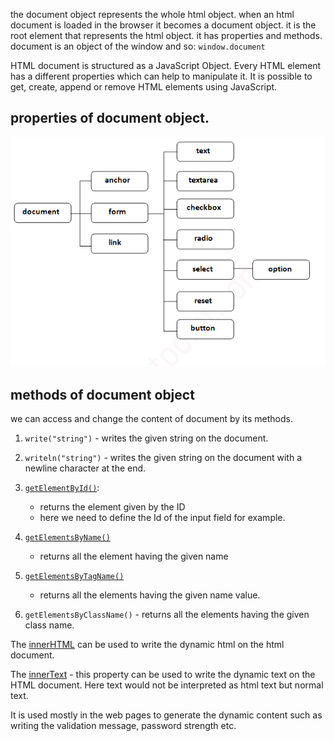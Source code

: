 the document object represents the whole html object.
when an html document is loaded in the browser it becomes a document object.
it is the root element that represents the html object.
it has properties and methods.
document is an object of the window and so: `window.document`

HTML document is structured as a JavaScript Object. Every HTML element has a different properties which can help to manipulate it. It is possible to get, create, append or remove HTML elements using JavaScript.

## properties of document object.
![document properties](/JAVASCRIPT/javascript_DOM/images/dom.jpg "document properties")

## methods of document object
we can access and change the content of document by its methods.
1. `write("string")` - writes the given string on the document.
2. `writeln("string")` - writes the given string on the document with a newline character at the end.
3. [`getElementById()`](./src/get_element_by_id.js):
    - returns the element given by the ID
    - here we need to define the Id of the input field for example.
4. [`getElementsByName()` ](./src/get_element_by_name.js)
    - returns all the element having the given name
5. [`getElementsByTagName()` ](./src/get_element_by_tag.js)
    - returns all the elements having the given name value.

6. `getElementsByClassName()` - returns all the elements having the given class name.

The [innerHTML](./src/innerHTML.js)  can be used to write the dynamic html on the html document.

The [innerText](./src/innerText.js) - this property can be used to write the dynamic text on the HTML document. Here text would not be interpreted  as html text but normal text.

It is used mostly in the web pages to generate the dynamic content such as writing the validation message, password strength etc.